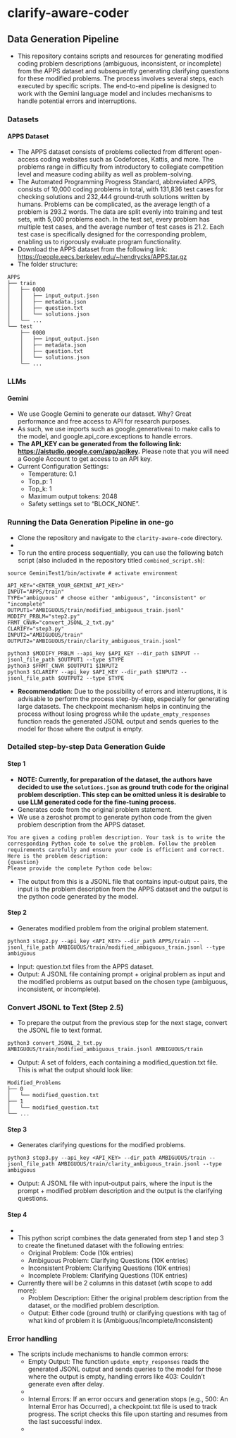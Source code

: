 # clarify-aware-coder

## Data Generation Pipeline
- This repository contains scripts and resources for generating modified coding problem descriptions (ambiguous, inconsistent, or incomplete) from the APPS dataset and subsequently generating clarifying questions for these modified problems. The process involves several steps, each executed by specific scripts. The end-to-end pipeline is designed to work with the Gemini language model and includes mechanisms to handle potential errors and interruptions.
### Datasets
#### APPS Dataset
- The APPS dataset consists of problems collected from different open-access coding websites such as Codeforces, Kattis, and more. The problems range in difficulty from introductory to collegiate competition level and measure coding ability as well as problem-solving. 
- The Automated Programming Progress Standard, abbreviated APPS, consists of 10,000 coding problems in total, with 131,836 test cases for checking solutions and 232,444 ground-truth solutions written by humans. Problems can be complicated, as the average length of a problem is 293.2 words. The data are split evenly into training and test sets, with 5,000 problems each. In the test set, every problem has multiple test cases, and the average number of test cases is 21.2. Each test case is specifically designed for the corresponding problem, enabling us to rigorously evaluate program functionality.
- Download the APPS dataset from the following link: https://people.eecs.berkeley.edu/~hendrycks/APPS.tar.gz
- The folder structure:
```
APPS
├── train
│   ├── 0000
│   │   ├── input_output.json
│   │   ├── metadata.json
│   │   ├── question.txt
│   │   └── solutions.json
│   └── ...
└── test
    ├── 0000
    │   ├── input_output.json
    │   ├── metadata.json
    │   ├── question.txt
    │   └── solutions.json
    └── ...

```

### LLMs
#### Gemini
- We use Google Gemini to generate our dataset. Why? Great performance and free access to API for research purposes.
- As such, we use imports such as google.generativeai to make calls to the model, and google.api_core.exceptions to handle errors.
- **The API_KEY can be generated from the following link: https://aistudio.google.com/app/apikey.** Please note that you will need a Google Account to get access to an API key.
- Current Configuration Settings:
    - Temperature: 0.1
    - Top_p: 1
    - Top_k: 1
    - Maximum output tokens: 2048
    - Safety settings set to “BLOCK_NONE”.
### Running the Data Generation Pipeline in one-go
- Clone the repository and navigate to the `clarity-aware-code` directory.
- <Will need a requirements file to facilitate setting up of the environment>
- To run the entire process sequentially, you can use the following batch script (also included in the repository titled `combined_script.sh`):
```
source GeminiTest1/bin/activate # activate environment

API_KEY="<ENTER_YOUR_GEMINI_API_KEY>"
INPUT="APPS/train"
TYPE="ambiguous" # choose either "ambiguous", "inconsistent" or "incomplete"
OUTPUT1="AMBIGUOUS/train/modified_ambiguous_train.jsonl"
MODIFY_PRBLM="step2.py"
FRMT_CNVR="convert_JSONL_2_txt.py"
CLARIFY="step3.py"
INPUT2="AMBIGUOUS/train"
OUTPUT2="AMBIGUOUS/train/clarity_ambiguous_train.jsonl"

python3 $MODIFY_PRBLM --api_key $API_KEY --dir_path $INPUT --jsonl_file_path $OUTPUT1 --type $TYPE
python3 $FRMT_CNVR $OUTPUT1 $INPUT2
python3 $CLARIFY --api_key $API_KEY --dir_path $INPUT2 --jsonl_file_path $OUTPUT2 --type $TYPE
```
- **Recommendation**: Due to the possibility of errors and interruptions, it is advisable to perform the process step-by-step, especially for generating large datasets. The checkpoint mechanism helps in continuing the process without losing progress while the `update_empty_responses` function  reads the generated JSONL output and sends queries to the model for those where the output is empty.

### Detailed step-by-step Data Generation Guide
#### Step 1
- **NOTE: Currently, for preparation of the dataset, the authors have decided to use the `solutions.json` as ground truth code for the original problem description. This step can be omitted unless it is desirable to use LLM generated code for the fine-tuning process.**
- Generates code from the original problem statement.
- We use a zeroshot prompt to generate python code from the given problem description from the APPS dataset. 
```
You are given a coding problem description. Your task is to write the corresponding Python code to solve the problem. Follow the problem requirements carefully and ensure your code is efficient and correct. Here is the problem description:
{question}
Please provide the complete Python code below:
```
- The output from this is a JSONL file that contains input-output pairs, the input is the problem description from the APPS dataset and the output is the python code generated by the model.

#### Step 2

- Generates modified problem from the original problem statement.
```
python3 step2.py --api_key <API_KEY> --dir_path APPS/train --jsonl_file_path AMBIGUOUS/train/modified_ambiguous_train.jsonl --type ambiguous
```
- Input: question.txt files from the APPS dataset.
- Output: A JSONL file containing prompt + original problem as input and the modified problems as output based on the chosen type (ambiguous, inconsistent, or incomplete).

### Convert JSONL to Text (Step 2.5)

- To prepare the output from the previous step for the next stage, convert the JSONL file to text format.
```
python3 convert_JSONL_2_txt.py AMBIGUOUS/train/modified_ambiguous_train.jsonl AMBIGUOUS/train
```
- Output: A set of folders, each containing a modified_question.txt file. This is what the output should look like:
```
Modified_Problems
├── 0
│   └── modified_question.txt
├── 1
│   └── modified_question.txt
└── ...

```

#### Step 3

- Generates clarifying questions for the modified problems.
```
python3 step3.py --api_key <API_KEY> --dir_path AMBIGUOUS/train --jsonl_file_path AMBIGUOUS/train/clarity_ambiguous_train.jsonl --type ambiguous
```
- Output: A JSONL file with input-output pairs, where the input is the prompt + modified problem description and the output is the clarifying questions.

#### Step 4
- <work in progress>
- This python script combines the data generated from step 1 and step 3 to create the finetuned dataset with the following entries:
    - Original Problem: Code (10k entries)
    - Ambiguous Problem: Clarifying Questions (10K entries)
    - Inconsistent Problem: Clarifying Questions (10K entries)
    - Incomplete Problem: Clarifying Questions (10K entries)
- Currently there will be 2 columns in this dataset (wtih scope to add more):
    - Problem Description: Either the original problem description from the dataset, or the modified problem description.
    - Output: Either code (ground truth) or clarifying questions with tag of what kind of problem it is (Ambiguous/Incomplete/Inconsistent)

### Error handling

- The scripts include mechanisms to handle common errors:
    - Empty Output: The function `update_empty_responses` reads the generated JSONL output and sends queries to the model for those where the output is empty, handling errors like 403: Couldn’t generate even after delay.
    - <ADD HOW TO USE>
    - Internal Errors: If an error occurs and generation stops (e.g., 500: An Internal Error has Occurred), a checkpoint.txt file is used to track progress. The script checks this file upon starting and resumes from the last successful index.
    - <ADD HOW TO USE>